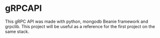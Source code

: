 # gRPCAPI
This gRPC API was made with python, mongodb Beanie framework and grpclib. This project will be useful as a reference for the first project on the same stack.

